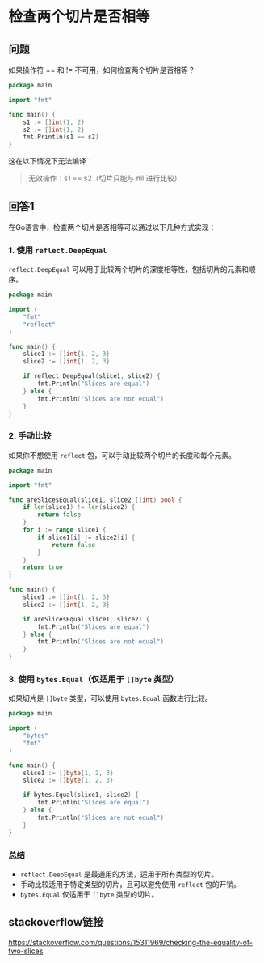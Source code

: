 # 检查两个切片是否相等

## 问题

如果操作符 == 和 != 不可用，如何检查两个切片是否相等？

```go
package main

import "fmt"

func main() {
    s1 := []int{1, 2}
    s2 := []int{1, 2}
    fmt.Println(s1 == s2)
}
```

这在以下情况下无法编译：

> 无效操作：s1 == s2（切片只能与 nil 进行比较）

## 回答1

在Go语言中，检查两个切片是否相等可以通过以下几种方式实现：

### 1. 使用 `reflect.DeepEqual`

`reflect.DeepEqual` 可以用于比较两个切片的深度相等性，包括切片的元素和顺序。

```go
package main

import (
	"fmt"
	"reflect"
)

func main() {
	slice1 := []int{1, 2, 3}
	slice2 := []int{1, 2, 3}

	if reflect.DeepEqual(slice1, slice2) {
		fmt.Println("Slices are equal")
	} else {
		fmt.Println("Slices are not equal")
	}
}
```

### 2. 手动比较

如果你不想使用 `reflect` 包，可以手动比较两个切片的长度和每个元素。

```go
package main

import "fmt"

func areSlicesEqual(slice1, slice2 []int) bool {
	if len(slice1) != len(slice2) {
		return false
	}
	for i := range slice1 {
		if slice1[i] != slice2[i] {
			return false
		}
	}
	return true
}

func main() {
	slice1 := []int{1, 2, 3}
	slice2 := []int{1, 2, 3}

	if areSlicesEqual(slice1, slice2) {
		fmt.Println("Slices are equal")
	} else {
		fmt.Println("Slices are not equal")
	}
}
```

### 3. 使用 `bytes.Equal`（仅适用于 `[]byte` 类型）

如果切片是 `[]byte` 类型，可以使用 `bytes.Equal` 函数进行比较。

```go
package main

import (
	"bytes"
	"fmt"
)

func main() {
	slice1 := []byte{1, 2, 3}
	slice2 := []byte{1, 2, 3}

	if bytes.Equal(slice1, slice2) {
		fmt.Println("Slices are equal")
	} else {
		fmt.Println("Slices are not equal")
	}
}
```

### 总结

- `reflect.DeepEqual` 是最通用的方法，适用于所有类型的切片。
- 手动比较适用于特定类型的切片，且可以避免使用 `reflect` 包的开销。
- `bytes.Equal` 仅适用于 `[]byte` 类型的切片。

## stackoverflow链接

https://stackoverflow.com/questions/15311969/checking-the-equality-of-two-slices
